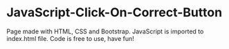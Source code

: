 # JavaScript-Click-On-Correct-Button
Page made with HTML, CSS and Bootstrap.
JavaScript is imported to index.html file. 
Code is free to use, have fun!

